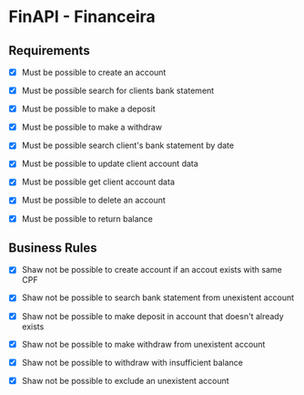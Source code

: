 # FinAPI - Financeira


## Requirements

- [x] Must be possible to create an account
- [x] Must be possible search for clients bank statement
- [x] Must be possible to make a deposit
- [x] Must be possible to make a withdraw
- [x] Must be possible search client's bank statement by date 
- [x] Must be possible to update client account data
- [x] Must be possible get client account data
- [x] Must be possible to delete an account
- [x] Must be possible to return balance


## Business Rules

- [x] Shaw not be possible to create account if an accout exists with same CPF
- [x] Shaw not be possible to search bank statement from unexistent account
- [x] Shaw not be possible to make deposit in account that doesn't already exists
- [x] Shaw not be possible to make withdraw from unexistent account
- [x] Shaw not be possible to withdraw with insufficient balance
- [x] Shaw not be possible to exclude an unexistent account


